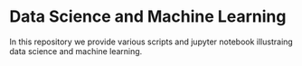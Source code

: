 # Data Science and Machine Learning

In this repository we provide various scripts and jupyter notebook illustraing data science and machine learning.
